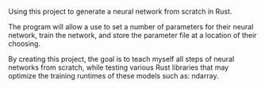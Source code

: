 Using this project to generate a neural network from scratch in Rust.

The program will allow a use to set a number of parameters for their neural network, train the network, and store the parameter file at a location of their choosing.

By creating this project, the goal is to teach myself all steps of neural networks from scratch, while testing various Rust libraries that may optimize the training runtimes of these models such as: ndarray.